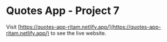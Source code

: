 # Quotes App - Project 7

Visit [https://quotes-app-ritam.netlify.app/](https://quotes-app-ritam.netlify.app/) to see the live website.
